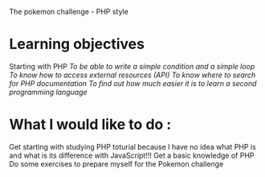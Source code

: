 The pokemon challenge - PHP style

# Learning objectives
Starting with PHP
*To be able to write a simple condition and a simple loop*
*To know how to access external resources (API)*
*To know where to search for PHP documentation*
*To find out how much easier it is to learn a second programming language*

# What I would like to do :
Get starting with studying PHP toturial because I have no idea what PHP is and what is its difference with JavaScript!!!
Get a basic knowledge of PHP
Do some exercises to prepare myself for the Pokemon challenge
